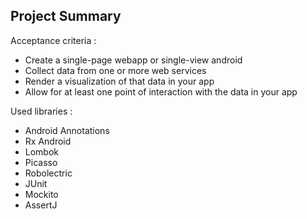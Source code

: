 Project Summary
---------------

Acceptance criteria : 
- Create a single-page webapp or single-view android
- Collect data from one or more web services
- Render a visualization of that data in your app
- Allow for at least one point of interaction with the data in your app

Used libraries : 
- Android Annotations
- Rx Android
- Lombok
- Picasso
- Robolectric
- JUnit
- Mockito
- AssertJ
